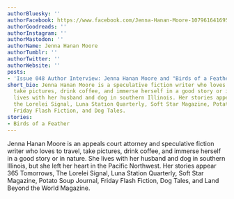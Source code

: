 ```yaml
---
authorBluesky: ''
authorFacebook: https://www.facebook.com/Jenna-Hanan-Moore-107961641695714
authorGoodreads: ''
authorInstagram: ''
authorMastodon: ''
authorName: Jenna Hanan Moore
authorTumblr: ''
authorTwitter: ''
authorWebsite: ''
posts:
- 'Issue 048 Author Interview: Jenna Hanan Moore and "Birds of a Feather"'
short_bio: Jenna Hanan Moore is a speculative fiction writer who loves to travel,
  take pictures, drink coffee, and immerse herself in a good story or in nature. She
  lives with her husband and dog in southern Illinois. Her stories appear 365 Tomorrows,
  the Lorelei Signal, Luna Station Quarterly, Soft Star Magazine, Potato Soup Journal,
  Friday Flash Fiction, and Dog Tales.
stories:
- Birds of a Feather
---
```


Jenna Hanan Moore is an appeals court attorney and speculative fiction writer who loves to travel, take pictures, drink coffee, and immerse herself in a good story or in nature. She lives with her husband and dog in southern Illinois, but she left her heart in the Pacific Northwest. Her stories appear 365 Tomorrows, The Lorelei Signal, Luna Station Quarterly, Soft Star Magazine, Potato Soup Journal, Friday Flash Fiction, Dog Tales, and Land Beyond the World Magazine.